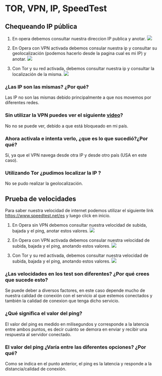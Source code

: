 # TOR, VPN, IP, SpeedTest

## Chequeando IP pública
1. En opera debemos consultar nuestra direccion IP publica y anotar.
![](https://i.imgur.com/EARunWs.png)

2. En Opera con VPN activada debemos consular nuestra ip y consultar su geolocalización (podemos hacerlo desde la pagina cual es mi IP) y anotar.
![](https://i.imgur.com/PyS3iln.png)

3. Con Tor y su red activada, debemos consultar nuestra ip y consultar la localización de la misma.
![](https://i.imgur.com/tVrV9mf.png)

### ¿Las IP son las mismas? ¿Por qué?
Las IP no son las mismas debido principalmente a que nos movemos por diferentes redes.

### Sin utilizar la VPN puedes ver el siguiente [video](https://www.youtube.com/watch?v=6_kh4RsBjbI)? 
 No no se puede ver, debido a que está bloqueado en mi país.

### Ahora activala e intenta verlo, ¿que es lo que sucedió?¿Por qué?
Sí, ya que el VPN navega desde otra IP y desde otro país (USA en este caso).

### Utilizando Tor ¿pudimos localizar la IP ? 
No se pudo realizar la geolocalización.


## Prueba de velocidades
Para saber nuestra velocidad de internet podemos utilizar el siguiente link  https://www.speedtest.net/es y luego click en inicio.


1. En Opera sin VPN debemos consultar nuestra velocidad de subida, bajada y el ping, anotar estos valores.
![](https://i.imgur.com/6XBLcLA.png)

2. En Opera con VPN activada debemos consular nuestra velocidad de subida, bajada y el ping, anotando estos valores. 
![](https://i.imgur.com/kEm4RiL.png)

3. Con Tor y su red activada, debemos consultar nuestra velocidad de subida, bajada y el ping, anotando estos valores.
![](https://i.imgur.com/kMorQ3R.png)

### ¿Las velocidades en los test son diferentes? ¿Por qué crees que sucede esto?
Se puede deber a diversos factores, en este caso depende mucho de nuestra calidad de conexión con el servicio al que estemos conectados y también la calidad de conexion que tenga dicho servicio.

### ¿Qué significa el valor del ping?
El valor del ping es medido en milisegundos y corresponde a la latencia entre ambos puntos, es decir cuánto se demora en enviar y recibir una respuesta al servidor conectado.

### El valor del ping ¿Varía entre las diferentes opciones? ¿Por qué?
Como se indica en el punto anterior, el ping es la latencia y responde a la distancia/calidad de conexión.